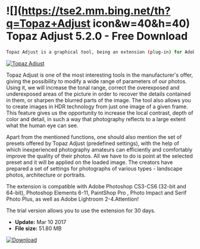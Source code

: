 # ![](https://tse2.mm.bing.net/th?q=Topaz+Adjust icon&w=40&h=40) Topaz Adjust 5.2.0 - Free Download

```sh
Topaz Adjust is a graphical tool, being an extension (plug-in) for Adobe Photoshop and other popular graphics processing programs. It is dedicated to photographers and allows you to conveniently adjust the exposure and colors in the photo.
```
[![Topaz Adjust](https:https://tse4.mm.bing.net/th?id=OIP.evzpfY2RNasXVdBi7SDDuAHaHO&pid=Api)](https://softexe.net/win/multimedia/image-viewer/topaz-adjust:pppdp.html)

Topaz Adjust is one of the most interesting tools in the manufacturer's offer, giving the possibility to modify a wide range of parameters of our photos. Using it, we will increase the tonal range, correct the overexposed and underexposed areas of the picture in order to recover the details contained in them, or sharpen the blurred parts of the image. The tool also allows you to create images in HDR technology from just one image of a given frame. This feature gives us the opportunity to increase the local contrast, depth of color and detail, in such a way that photography reflects to a large extent what the human eye can see.
 
 Apart from the mentioned functions, one should also mention the set of presets offered by Topaz Adjust (predefined settings), with the help of which inexperienced photography amateurs can efficiently and comfortably improve the quality of their photos. All we have to do is point at the selected preset and it will be applied on the loaded image. The creators have prepared a set of settings for photographs of various types - landscape photos, architecture or portraits.
 
 The extension is compatible with Adobe Photoshop CS3-CS6 (32-bit and 64-bit), Photoshop Elements 6-11, PaintShop Pro , Photo Impact and Serif Photo Plus, as well as Adobe Lightroom 2-4.Attention!
 
 The trial version allows you to use the extension for 30 days.


- **Update:** Mar 10 2017
- **File size:** 51.80 MB

[![Download](https://cdn.softexe.net/static/img/download.png)](https://softexe.net/win/multimedia/image-viewer/topaz-adjust:pppdp.html)

